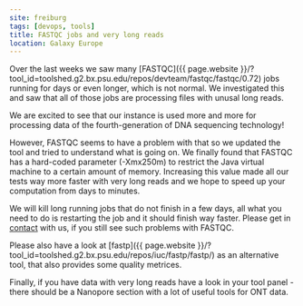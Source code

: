 ```yaml
---
site: freiburg
tags: [devops, tools]
title: FASTQC jobs and very long reads
location: Galaxy Europe
---
```


Over the last weeks we saw many [FASTQC]({{ page.website }}/?tool_id=toolshed.g2.bx.psu.edu/repos/devteam/fastqc/fastqc/0.72) jobs running for days or even longer, which is not normal.
We investigated this and saw that all of those jobs are processing files with unusal long reads.

We are excited to see that our instance is used more and more for processing data of the
fourth-generation of DNA sequencing technology!

However, FASTQC seems to have a problem with that so we updated the tool and tried to understand what is going on.
We finally found that FASTQC has a hard-coded parameter (-Xmx250m) to restrict the Java virtual machine to a certain amount of memory.
Increasing this value made all our tests way more faster with very long reads and we hope to speed up your computation from days to minutes.

We will kill long running jobs that do not finish in a few days, all what you need to do is restarting the job and it should finish way faster.
Please get in [contact](mailto:contact@usegalaxy.eu) with us, if you still see such problems with FASTQC.

Please also have a look at [fastp]({{ page.website }}/?tool_id=toolshed.g2.bx.psu.edu/repos/iuc/fastp/fastp/) as an alternative tool, that also
provides some quality metrices.

Finally, if you have data with very long reads have a look in your tool panel - there should be a Nanopore section with a lot of useful tools for ONT data.
